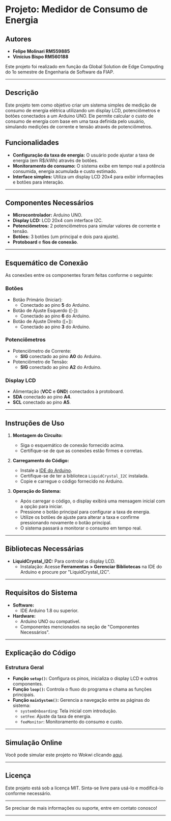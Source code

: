 # Projeto: Medidor de Consumo de Energia

## Autores

- **Felipe Molinari RM559885**
- **Vinícius Bispo RM560188**

Este projeto foi realizado em função da Global Solution de Edge Computing do 1o semestre de Engenharia de Software da FIAP.

---

## Descrição

Este projeto tem como objetivo criar um sistema simples de medição de consumo de energia elétrica utilizando um display LCD, potenciômetros e botões conectados a um Arduino UNO. Ele permite calcular o custo de consumo de energia com base em uma taxa definida pelo usuário, simulando medições de corrente e tensão através de potenciômetros.

## Funcionalidades

- **Configuração da taxa de energia:** O usuário pode ajustar a taxa de energia (em R$/kWh) através de botões.
- **Monitoramento de consumo:** O sistema exibe em tempo real a potência consumida, energia acumulada e custo estimado.
- **Interface simples:** Utiliza um display LCD 20x4 para exibir informações e botões para interação.

---

## Componentes Necessários

- **Microcontrolador:** Arduino UNO.
- **Display LCD:** LCD 20x4 com interface I2C.
- **Potenciômetros:** 2 potenciômetros para simular valores de corrente e tensão.
- **Botões:** 3 botões (um principal e dois para ajuste).
- **Protoboard** e **fios de conexão**.

---

## Esquemático de Conexão

As conexões entre os componentes foram feitas conforme o seguinte:

### Botões
- Botão Primário (Iniciar):
  - Conectado ao pino **5** do Arduino.
- Botão de Ajuste Esquerdo ([-]):
  - Conectado ao pino **6** do Arduino.
- Botão de Ajuste Direito ([+]):
  - Conectado ao pino **3** do Arduino.

### Potenciômetros
- Potenciômetro de Corrente:
  - **SIG** conectado ao pino **A0** do Arduino.
- Potenciômetro de Tensão:
  - **SIG** conectado ao pino **A2** do Arduino.

### Display LCD
- Alimentação (**VCC** e **GND**) conectados à protoboard.
- **SDA** conectado ao pino **A4**.
- **SCL** conectado ao pino **A5**.

---

## Instruções de Uso

1. **Montagem do Circuito:**
   - Siga o esquemático de conexão fornecido acima.
   - Certifique-se de que as conexões estão firmes e corretas.

2. **Carregamento do Código:**
   - Instale a [IDE do Arduino](https://www.arduino.cc/en/software).
   - Certifique-se de ter a biblioteca `LiquidCrystal_I2C` instalada.
   - Copie e carregue o código fornecido no Arduino.

3. **Operação do Sistema:**
   - Após carregar o código, o display exibirá uma mensagem inicial com a opção para iniciar.
   - Pressione o botão principal para configurar a taxa de energia.
   - Utilize os botões de ajuste para alterar a taxa e confirme pressionando novamente o botão principal.
   - O sistema passará a monitorar o consumo em tempo real.

---

## Bibliotecas Necessárias

- **LiquidCrystal_I2C:** Para controlar o display LCD.
  - Instalação: Acesse **Ferramentas > Gerenciar Bibliotecas** na IDE do Arduino e procure por "LiquidCrystal_I2C".

---

## Requisitos do Sistema

- **Software:**
  - IDE Arduino 1.8 ou superior.
- **Hardware:**
  - Arduino UNO ou compatível.
  - Componentes mencionados na seção de "Componentes Necessários".

---

## Explicação do Código

### Estrutura Geral

- **Função `setup()`:** Configura os pinos, inicializa o display LCD e outros componentes.
- **Função `loop()`:** Controla o fluxo do programa e chama as funções principais.
- **Função `mainSystem()`:** Gerencia a navegação entre as páginas do sistema:
  - `systemOnboarding`: Tela inicial com introdução.
  - `setFee`: Ajuste da taxa de energia.
  - `feeMonitor`: Monitoramento do consumo e custo.

---

## Simulação Online

Você pode simular este projeto no Wokwi clicando [aqui](https://wokwi.com/projects/415118916606876673).

---

## Licença

Este projeto está sob a licença MIT. Sinta-se livre para usá-lo e modificá-lo conforme necessário.

---

Se precisar de mais informações ou suporte, entre em contato conosco!

---
